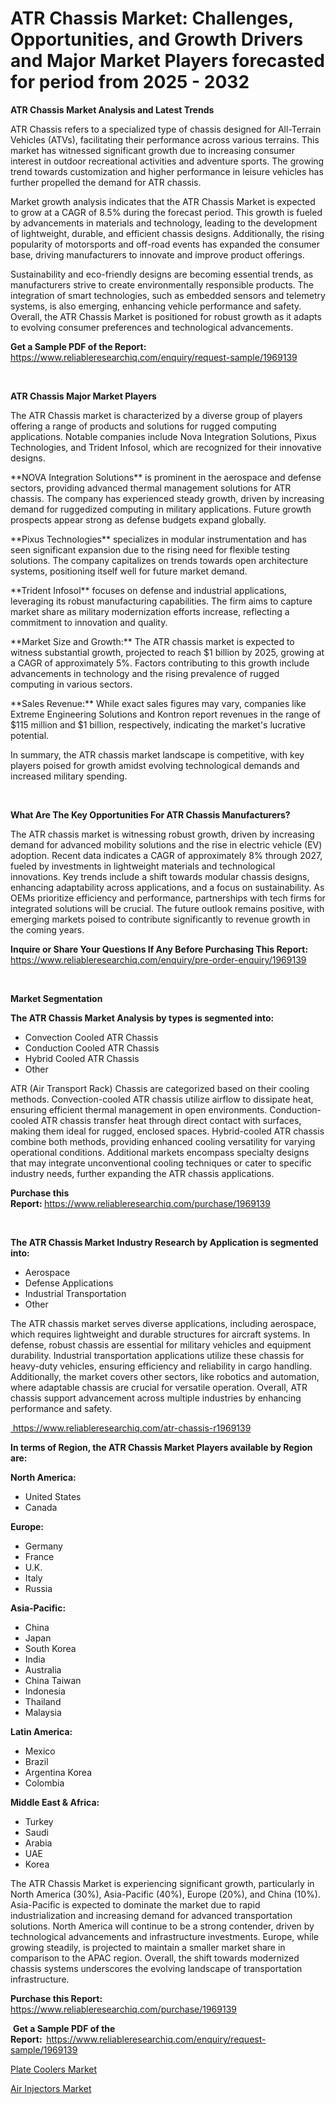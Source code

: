 <p><h1>ATR Chassis Market: Challenges, Opportunities, and Growth Drivers and Major Market Players forecasted for period from 2025 - 2032</h1></p><p><strong>ATR Chassis Market Analysis and Latest Trends</strong></p>
<p><p>ATR Chassis refers to a specialized type of chassis designed for All-Terrain Vehicles (ATVs), facilitating their performance across various terrains. This market has witnessed significant growth due to increasing consumer interest in outdoor recreational activities and adventure sports. The growing trend towards customization and higher performance in leisure vehicles has further propelled the demand for ATR chassis.</p><p>Market growth analysis indicates that the ATR Chassis Market is expected to grow at a CAGR of 8.5% during the forecast period. This growth is fueled by advancements in materials and technology, leading to the development of lightweight, durable, and efficient chassis designs. Additionally, the rising popularity of motorsports and off-road events has expanded the consumer base, driving manufacturers to innovate and improve product offerings. </p><p>Sustainability and eco-friendly designs are becoming essential trends, as manufacturers strive to create environmentally responsible products. The integration of smart technologies, such as embedded sensors and telemetry systems, is also emerging, enhancing vehicle performance and safety. Overall, the ATR Chassis Market is positioned for robust growth as it adapts to evolving consumer preferences and technological advancements.</p></p>
<p><strong>Get a Sample PDF of the Report:&nbsp;</strong> <a href="https://www.reliableresearchiq.com/enquiry/request-sample/1969139?utm_campaign=1123&utm_medium=2&utm_source=Github&utm_content=ia&utm_term=16022025&utm_id=atr-chassis">https://www.reliableresearchiq.com/enquiry/request-sample/1969139</a></p>
<p>&nbsp;</p>
<p><strong>ATR Chassis Major Market Players</strong></p>
<p><p>The ATR Chassis market is characterized by a diverse group of players offering a range of products and solutions for rugged computing applications. Notable companies include Nova Integration Solutions, Pixus Technologies, and Trident Infosol, which are recognized for their innovative designs.</p><p>**NOVA Integration Solutions** is prominent in the aerospace and defense sectors, providing advanced thermal management solutions for ATR chassis. The company has experienced steady growth, driven by increasing demand for ruggedized computing in military applications. Future growth prospects appear strong as defense budgets expand globally.</p><p>**Pixus Technologies** specializes in modular instrumentation and has seen significant expansion due to the rising need for flexible testing solutions. The company capitalizes on trends towards open architecture systems, positioning itself well for future market demand.</p><p>**Trident Infosol** focuses on defense and industrial applications, leveraging its robust manufacturing capabilities. The firm aims to capture market share as military modernization efforts increase, reflecting a commitment to innovation and quality.</p><p>**Market Size and Growth:** The ATR chassis market is expected to witness substantial growth, projected to reach $1 billion by 2025, growing at a CAGR of approximately 5%. Factors contributing to this growth include advancements in technology and the rising prevalence of rugged computing in various sectors.</p><p>**Sales Revenue:** While exact sales figures may vary, companies like Extreme Engineering Solutions and Kontron report revenues in the range of $115 million and $1 billion, respectively, indicating the market's lucrative potential.</p><p>In summary, the ATR chassis market landscape is competitive, with key players poised for growth amidst evolving technological demands and increased military spending.</p></p>
<p>&nbsp;</p>
<p><strong>What Are The Key Opportunities For ATR Chassis Manufacturers?</strong></p>
<p><p>The ATR chassis market is witnessing robust growth, driven by increasing demand for advanced mobility solutions and the rise in electric vehicle (EV) adoption. Recent data indicates a CAGR of approximately 8% through 2027, fueled by investments in lightweight materials and technological innovations. Key trends include a shift towards modular chassis designs, enhancing adaptability across applications, and a focus on sustainability. As OEMs prioritize efficiency and performance, partnerships with tech firms for integrated solutions will be crucial. The future outlook remains positive, with emerging markets poised to contribute significantly to revenue growth in the coming years.</p></p>
<p><strong>Inquire or Share Your Questions If Any Before Purchasing This Report:</strong> <a href="https://www.reliableresearchiq.com/enquiry/pre-order-enquiry/1969139?utm_campaign=1123&utm_medium=2&utm_source=Github&utm_content=ia&utm_term=16022025&utm_id=atr-chassis">https://www.reliableresearchiq.com/enquiry/pre-order-enquiry/1969139</a></p>
<p>&nbsp;</p>
<p><strong>Market Segmentation</strong></p>
<p><strong>The ATR Chassis Market Analysis by types is segmented into:</strong></p>
<p><ul><li>Convection Cooled ATR Chassis</li><li>Conduction Cooled ATR Chassis</li><li>Hybrid Cooled ATR Chassis</li><li>Other</li></ul></p>
<p><p>ATR (Air Transport Rack) Chassis are categorized based on their cooling methods. Convection-cooled ATR chassis utilize airflow to dissipate heat, ensuring efficient thermal management in open environments. Conduction-cooled ATR chassis transfer heat through direct contact with surfaces, making them ideal for rugged, enclosed spaces. Hybrid-cooled ATR chassis combine both methods, providing enhanced cooling versatility for varying operational conditions. Additional markets encompass specialty designs that may integrate unconventional cooling techniques or cater to specific industry needs, further expanding the ATR chassis applications.</p></p>
<p><strong>Purchase this Report:&nbsp;</strong><a href="https://www.reliableresearchiq.com/purchase/1969139?utm_campaign=1123&utm_medium=2&utm_source=Github&utm_content=ia&utm_term=16022025&utm_id=atr-chassis">https://www.reliableresearchiq.com/purchase/1969139</a></p>
<p>&nbsp;</p>
<p><strong>The ATR Chassis Market Industry Research by Application is segmented into:</strong></p>
<p><ul><li>Aerospace</li><li>Defense Applications</li><li>Industrial Transportation</li><li>Other</li></ul></p>
<p><p>The ATR chassis market serves diverse applications, including aerospace, which requires lightweight and durable structures for aircraft systems. In defense, robust chassis are essential for military vehicles and equipment durability. Industrial transportation applications utilize these chassis for heavy-duty vehicles, ensuring efficiency and reliability in cargo handling. Additionally, the market covers other sectors, like robotics and automation, where adaptable chassis are crucial for versatile operation. Overall, ATR chassis support advancement across multiple industries by enhancing performance and safety.</p></p>
<p><a href="https://www.reliableresearchiq.com/atr-chassis-r1969139?utm_campaign=1123&utm_medium=2&utm_source=Github&utm_content=ia&utm_term=16022025&utm_id=atr-chassis">&nbsp;https://www.reliableresearchiq.com/atr-chassis-r1969139</a></p>
<p><strong>In terms of Region, the ATR Chassis Market Players available by Region are:</strong></p>
<p>
    <p> <strong> North America: </strong>
        <ul>
            <li>United States</li>
            <li>Canada</li>
        </ul>
        </p> 
    <p> <strong> Europe: </strong>
        <ul>
            <li>Germany</li>
            <li>France</li>
            <li>U.K.</li>
            <li>Italy</li>
            <li>Russia</li>
        </ul>
        </p> 
    <p> <strong> Asia-Pacific: </strong>
        <ul>
            <li>China</li>
            <li>Japan</li>
            <li>South Korea</li>
            <li>India</li>
            <li>Australia</li>
            <li>China Taiwan</li>
            <li>Indonesia</li>
            <li>Thailand</li>
            <li>Malaysia</li>
        </ul>
        </p> 
    <p> <strong> Latin America: </strong>
        <ul>
            <li>Mexico</li>
            <li>Brazil</li>
            <li>Argentina Korea</li>
            <li>Colombia</li>
        </ul>
        </p> 
    <p> <strong> Middle East & Africa: </strong>
        <ul>
            <li>Turkey</li>
            <li>Saudi</li>
            <li>Arabia</li>
            <li>UAE</li>
            <li>Korea</li>
        </ul>
    </p>
    </p>
<p><p>The ATR Chassis Market is experiencing significant growth, particularly in North America (30%), Asia-Pacific (40%), Europe (20%), and China (10%). Asia-Pacific is expected to dominate the market due to rapid industrialization and increasing demand for advanced transportation solutions. North America will continue to be a strong contender, driven by technological advancements and infrastructure investments. Europe, while growing steadily, is projected to maintain a smaller market share in comparison to the APAC region. Overall, the shift towards modernized chassis systems underscores the evolving landscape of transportation infrastructure.</p></p>
<p><strong>Purchase this Report: </strong><a href="https://www.reliableresearchiq.com/purchase/1969139?utm_campaign=1123&utm_medium=2&utm_source=Github&utm_content=ia&utm_term=16022025&utm_id=atr-chassis">https://www.reliableresearchiq.com/purchase/1969139</a></p>
<p>&nbsp;<strong>Get a Sample PDF of the Report:&nbsp;&nbsp;</strong><a href="https://www.reliableresearchiq.com/enquiry/request-sample/1969139?utm_campaign=1123&utm_medium=2&utm_source=Github&utm_content=ia&utm_term=16022025&utm_id=atr-chassis">https://www.reliableresearchiq.com/enquiry/request-sample/1969139</a></p>
<p><strong></strong></p>
<p><p><a href="https://github.com/shamyzinniwl/Market-Research-Report-List-1/blob/main/plate-coolers-market.md?utm_campaign=1123&utm_medium=2&utm_source=Github&utm_content=ia&utm_term=16022025&utm_id=atr-chassis">Plate Coolers Market</a></p><p><a href="https://github.com/bulkagumanvv/Market-Research-Report-List-1/blob/main/air-injectors-market.md?utm_campaign=1123&utm_medium=2&utm_source=Github&utm_content=ia&utm_term=16022025&utm_id=atr-chassis">Air Injectors Market</a></p></p>